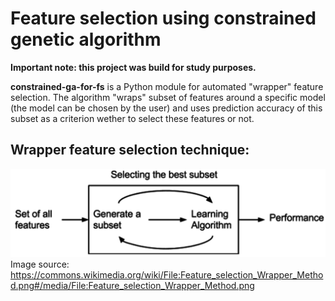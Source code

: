 # Feature selection using constrained genetic algorithm
**Important note: this project was build for study purposes.**

**constrained-ga-for-fs** is a Python module for automated "wrapper" feature selection. The algorithm "wraps" subset of features around a specific model (the model can be chosen by the user) and uses prediction accuracy of this subset as a criterion wether to select these features or not. 
## Wrapper feature selection technique:
![image](doc/Feature_selection_Wrapper_Method.png)
Image source: https://commons.wikimedia.org/wiki/File:Feature_selection_Wrapper_Method.png#/media/File:Feature_selection_Wrapper_Method.png
